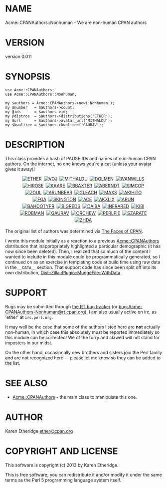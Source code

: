 # NAME

Acme::CPANAuthors::Nonhuman - We are non-human CPAN authors

# VERSION

version 0.011

# SYNOPSIS

    use Acme::CPANAuthors;
    use Acme::CPANAuthors::Nonhuman;

    my $authors = Acme::CPANAuthors->new('Nonhuman');
    my $number   = $authors->count;
    my @ids      = $authors->id;
    my @distros  = $authors->distributions('ETHER');
    my $url      = $authors->avatar_url('MITHALDU');
    my $kwalitee = $authors->kwalitee('GAURAV');

# DESCRIPTION

This class provides a hash of PAUSE IDs and names of non-human CPAN authors.
On the internet, no one knows you're a cat (unless your avatar gives it away)!

<div style="text-align:center;padding:0px !important">
<!-- this data was generated at build time via \_\_DATA\_\_ section and Dist::Zilla::Plugin::MungeFile::WithData 0.004 -->
<a href="http://metacpan.org/author/ETHER"><img style="margin-bottom:5px;margin-right:3px !important" src="http://www.gravatar.com/avatar/bdc5cd06679e732e262f6c1b450a0237?d=http%3A%2F%2Fwww.gravatar.com%2Favatar%2Fbdc5cd06679e732e262f6c1b450a0237" alt="ETHER" title="ETHER (Karen Etheridge), 72 distributions" /></a>
<a href="http://metacpan.org/author/VOJ"><img style="margin-bottom:5px;margin-right:3px !important" src="http://www.gravatar.com/avatar/9827ddb7c8cb132375cf55bf7e624250?d=http%3A%2F%2Fwww.gravatar.com%2Favatar%2Fdcad11c6680a6c59cc31d2bf1b3975e5" alt="VOJ" title="VOJ (Jakob Voss), 47 distributions" /></a>
<a href="http://metacpan.org/author/MITHALDU"><img style="margin-bottom:5px;margin-right:3px !important" src="http://www.gravatar.com/avatar/f77c2e7572ed0efa7bb025111330e1b2?d=http%3A%2F%2Fwww.gravatar.com%2Favatar%2Fd9c28af939032ab0c30fd7be8fdc1040" alt="MITHALDU" title="MITHALDU (Christian Walde), 27 distributions" /></a>
<a href="http://metacpan.org/author/DOLMEN"><img style="margin-bottom:5px;margin-right:3px !important" src="http://www.gravatar.com/avatar/70d9b050bfe39350c234d710fadfcd39?d=http%3A%2F%2Fwww.gravatar.com%2Favatar%2F70d9b050bfe39350c234d710fadfcd39" alt="DOLMEN" title="DOLMEN (Olivier Mengue), 21 distributions" /></a>
<a href="http://metacpan.org/author/IVANWILLS"><img style="margin-bottom:5px;margin-right:3px !important" src="http://www.gravatar.com/avatar/5660261bf7fc03555e8d0f27b09dc6e5?d=http%3A%2F%2Fwww.gravatar.com%2Favatar%2Fc668586858d59a94f3eb761903175f27" alt="IVANWILLS" title="IVANWILLS (Ivan Wills), 17 distributions" /></a>
<br />
<a href="http://metacpan.org/author/HIROSE"><img style="margin-bottom:5px;margin-right:3px !important" src="http://www.gravatar.com/avatar/c1ccb81aa27de309933384652c7b0635?d=http%3A%2F%2Fwww.gravatar.com%2Favatar%2F9fdc92e131d7950e81895ca892b7a384" alt="HIROSE" title="HIROSE (HIROSE Masaaki), 15 distributions" /></a>
<a href="http://metacpan.org/author/KAARE"><img style="margin-bottom:5px;margin-right:3px !important" src="http://www.gravatar.com/avatar/a1bde393aed9fd6987f0116572d052a9?d=http%3A%2F%2Fwww.gravatar.com%2Favatar%2F4981bb322567b621afe038246f4dce1a" alt="KAARE" title="KAARE (Kaare Rasmussen), 10 distributions" /></a>
<a href="http://metacpan.org/author/BBAXTER"><img style="margin-bottom:5px;margin-right:3px !important" src="http://www.gravatar.com/avatar/af7986efb2374332f4babfaaef3b55d4?d=http%3A%2F%2Fwww.gravatar.com%2Favatar%2Faf7986efb2374332f4babfaaef3b55d4" alt="BBAXTER" title="BBAXTER (Brad Baxter), 9 distributions" /></a>
<a href="http://metacpan.org/author/ABERNDT"><img style="margin-bottom:5px;margin-right:3px !important" src="http://www.gravatar.com/avatar/888b4060c4844235ed6897de4946f9dd?d=http%3A%2F%2Fwww.gravatar.com%2Favatar%2F888b4060c4844235ed6897de4946f9dd" alt="ABERNDT" title="ABERNDT (Alan Berndt), 6 distributions" /></a>
<a href="http://metacpan.org/author/SIMCOP"><img style="margin-bottom:5px;margin-right:3px !important" src="http://www.gravatar.com/avatar/064ea1cf6dd27118fdbbc2b23d12266f?d=http%3A%2F%2Fwww.gravatar.com%2Favatar%2F064ea1cf6dd27118fdbbc2b23d12266f" alt="SIMCOP" title="SIMCOP (Ryan Voots), 4 distributions" /></a>
<br />
<a href="http://metacpan.org/author/ZOUL"><img style="margin-bottom:5px;margin-right:3px !important" src="http://www.gravatar.com/avatar/6e39b16168a5e2048256079563623bd9?d=http%3A%2F%2Fwww.gravatar.com%2Favatar%2Fa7757c161bac75ed7abd73517d5354b8" alt="ZOUL" title="ZOUL (Tomas Znamenacek), 4 distributions" /></a>
<a href="http://metacpan.org/author/ARUNBEAR"><img style="margin-bottom:5px;margin-right:3px !important" src="http://www.gravatar.com/avatar/dc46344b5cdbf99fb62291b4eb9c4aef?d=http%3A%2F%2Fwww.gravatar.com%2Favatar%2Fdc46344b5cdbf99fb62291b4eb9c4aef" alt="ARUNBEAR" title="ARUNBEAR (Arun Prasaad), 3 distributions" /></a>
<a href="http://metacpan.org/author/GLEACH"><img style="margin-bottom:5px;margin-right:3px !important" src="http://www.gravatar.com/avatar/e9df76d28529b16f451a40a614bceef4?d=http%3A%2F%2Fwww.gravatar.com%2Favatar%2F05cb19d7843c358211bfdc98be476b68" alt="GLEACH" title="GLEACH (Geoffrey Leach), 3 distributions" /></a>
<a href="http://metacpan.org/author/MAXS"><img style="margin-bottom:5px;margin-right:3px !important" src="http://www.gravatar.com/avatar/19133cd02103a14b43153d280be27eb5?d=http%3A%2F%2Fwww.gravatar.com%2Favatar%2F55768f8a3f6cbfde7396a0a34b590181" alt="MAXS" title="MAXS (Maxime Soule), 3 distributions" /></a>
<a href="http://metacpan.org/author/AKIHITO"><img style="margin-bottom:5px;margin-right:3px !important" src="http://www.gravatar.com/avatar/6192f8305c77cb9caa979b14fae75d24?d=http%3A%2F%2Fwww.gravatar.com%2Favatar%2F3a1bdee47e9fdca1cdf3ce4f38651ba2" alt="AKIHITO" title="AKIHITO (Akihito Takeda), 2 distributions" /></a>
<br />
<a href="http://metacpan.org/author/FGA"><img style="margin-bottom:5px;margin-right:3px !important" src="http://www.gravatar.com/avatar/926171279c9a7b096d08ab9266ee2cec?d=http%3A%2F%2Fwww.gravatar.com%2Favatar%2Fa1a232556694ed753ac491703b7df184" alt="FGA" title="FGA (Fabrice Gabolde), 2 distributions" /></a>
<a href="http://metacpan.org/author/SKINGTON"><img style="margin-bottom:5px;margin-right:3px !important" src="http://www.gravatar.com/avatar/ee492c9fb1360f4ef1a59e37a6716d37?d=http%3A%2F%2Fwww.gravatar.com%2Favatar%2Ffaf48a00fe1d8c7b282435f54f04c747" alt="SKINGTON" title="SKINGTON (Sam Kington), 2 distributions" /></a>
<a href="http://metacpan.org/author/ACE"><img style="margin-bottom:5px;margin-right:3px !important" src="http://www.gravatar.com/avatar/d5c9552ccbcd66a7c8c6267897d6259a?d=http%3A%2F%2Fwww.gravatar.com%2Favatar%2F93433fe8773dc3ead93f928015e3fb13" alt="ACE" title="ACE (yuichi tsunoda), 1 distribution" /></a>
<a href="http://metacpan.org/author/AKXLIX"><img style="margin-bottom:5px;margin-right:3px !important" src="http://www.gravatar.com/avatar/cfa98d13d05ead9d898af83db46da6a9?d=http%3A%2F%2Fwww.gravatar.com%2Favatar%2F22376afdd53ef1adc944c7168349cd8d" alt="AKXLIX" title="AKXLIX (azuma, kuniyuki), 1 distribution" /></a>
<a href="http://metacpan.org/author/ARUN"><img style="margin-bottom:5px;margin-right:3px !important" src="http://www.gravatar.com/avatar/58a4c5847a92a575a3d9230f46668623?d=http%3A%2F%2Fwww.gravatar.com%2Favatar%2F8a7e477f0a86af02355043e612baad57" alt="ARUN" title="ARUN (Arun Venkataraman), 1 distribution" /></a>
<br />
<a href="http://metacpan.org/author/BAHOOTYPR"><img style="margin-bottom:5px;margin-right:3px !important" src="http://www.gravatar.com/avatar/462c94d33889f90d604d913da9075bf6?d=http%3A%2F%2Fwww.gravatar.com%2Favatar%2F297175ea2bf4953bce22d24a1aacc102" alt="BAHOOTYPR" title="BAHOOTYPR (Bahootyper), 1 distribution" /></a>
<a href="http://metacpan.org/author/BIGREDS"><img style="margin-bottom:5px;margin-right:3px !important" src="http://www.gravatar.com/avatar/0d456579ab7f4822420e87d6159bc9fa?d=http%3A%2F%2Fwww.gravatar.com%2Favatar%2F0d456579ab7f4822420e87d6159bc9fa" alt="BIGREDS" title="BIGREDS (Avi Greenbury), 1 distribution" /></a>
<a href="http://metacpan.org/author/DAIBA"><img style="margin-bottom:5px;margin-right:3px !important" src="http://www.gravatar.com/avatar/f64fa36a1fe3c8e7b52cf6e5a21da302?d=http%3A%2F%2Fwww.gravatar.com%2Favatar%2Ff64fa36a1fe3c8e7b52cf6e5a21da302" alt="DAIBA" title="DAIBA (DAIBA, Keiichi), 1 distribution" /></a>
<a href="http://metacpan.org/author/INFRARED"><img style="margin-bottom:5px;margin-right:3px !important" src="http://www.gravatar.com/avatar/a6c59d0a6c1f0042e922ffc033710de0?d=http%3A%2F%2Fwww.gravatar.com%2Favatar%2Fa6c59d0a6c1f0042e922ffc033710de0" alt="INFRARED" title="INFRARED (Michael Kroher), 1 distribution" /></a>
<a href="http://metacpan.org/author/KIBI"><img style="margin-bottom:5px;margin-right:3px !important" src="http://www.gravatar.com/avatar/024161b6e461084f8cf8690b521e6800?d=http%3A%2F%2Fwww.gravatar.com%2Favatar%2F024161b6e461084f8cf8690b521e6800" alt="KIBI" title="KIBI (Cyril Brulebois), 1 distribution" /></a>
<br />
<a href="http://metacpan.org/author/ROBMAN"><img style="margin-bottom:5px;margin-right:3px !important" src="http://www.gravatar.com/avatar/5660261bf7fc03555e8d0f27b09dc6e5?d=http%3A%2F%2Fwww.gravatar.com%2Favatar%2F755e4df78c1aee18b172a67659ecc870" alt="ROBMAN" title="ROBMAN (Rob Manson), 1 distribution" /></a>
<a href="http://metacpan.org/author/GAURAV"><img style="margin-bottom:5px;margin-right:3px !important" src="http://www.gravatar.com/avatar/9a3fa34c402691c2f623cba58d01292e?d=http%3A%2F%2Fwww.gravatar.com%2Favatar%2F9a3fa34c402691c2f623cba58d01292e" alt="GAURAV" title="GAURAV (Gaurav Vaidya), 0 distributions" /></a>
<a href="http://metacpan.org/author/ORCHEW"><img style="margin-bottom:5px;margin-right:3px !important" src="http://www.gravatar.com/avatar/5660261bf7fc03555e8d0f27b09dc6e5?d=http%3A%2F%2Fwww.gravatar.com%2Favatar%2F4a66363f9a279ce1a2914752a3b02b17" alt="ORCHEW" title="ORCHEW (Cooper Vertz), 0 distributions" /></a>
<a href="http://metacpan.org/author/PERLPIE"><img style="margin-bottom:5px;margin-right:3px !important" src="http://www.gravatar.com/avatar/cb9aa3bf6f061556cf82b103c62ebbfe?d=http%3A%2F%2Fwww.gravatar.com%2Favatar%2Fcb9aa3bf6f061556cf82b103c62ebbfe" alt="PERLPIE" title="PERLPIE (perlpie), 0 distributions" /></a>
<a href="http://metacpan.org/author/SZARATE"><img style="margin-bottom:5px;margin-right:3px !important" src="http://www.gravatar.com/avatar/236a2d411a6c0ed05f9cc9e766b3df4e?d=http%3A%2F%2Fwww.gravatar.com%2Favatar%2F236a2d411a6c0ed05f9cc9e766b3df4e" alt="SZARATE" title="SZARATE (Santiago Zarate), 0 distributions" /></a>
<br />
<a href="http://metacpan.org/author/ZHDA"><img style="margin-bottom:5px;margin-right:3px !important" src="http://www.gravatar.com/avatar/404694046d02a4714216c13dce0761f4?d=http%3A%2F%2Fwww.gravatar.com%2Favatar%2F404694046d02a4714216c13dce0761f4" alt="ZHDA" title="ZHDA (Denis Zhdanov), 0 distributions" /></a>
<br />

</div>

The original list of authors was determined via
[The Faces of CPAN](http://hexten.net/cpan-faces/).

I wrote this module initially as a reaction to a previous [Acme::CPANAuthors](http://search.cpan.org/perldoc?Acme::CPANAuthors)
distribution that inappropriately highlighted a particular demographic (it has
now since been deleted).  Then, I realized that so much of the content I
wanted to include in this module could be programmatically generated, so I
continued on as an exercise in templating code at build time using raw data in
the `__DATA__` section.  That support code has since been split off into its
own distribution, [Dist::Zilla::Plugin::MungeFile::WithData](http://search.cpan.org/perldoc?Dist::Zilla::Plugin::MungeFile::WithData).

# SUPPORT

Bugs may be submitted through [the RT bug tracker](https://rt.cpan.org/Public/Dist/Display.html?Name=Acme-CPANAuthors-Nonhuman)
(or [bug-Acme-CPANAuthors-Nonhuman@rt.cpan.org](mailto:bug-Acme-CPANAuthors-Nonhuman@rt.cpan.org)).
I am also usually active on irc, as 'ether' at `irc.perl.org`.

It may well be the case that some of the authors listed here are __not__
actually non-human, in which case this absolutely must be reported immediately
so this module can be corrected! We of the furry and clawed will not stand for
imposters in our midst.

On the other hand, occasionally new brothers and sisters join the Perl family
and are not recognized here -- please let me know so they can be added to the
list.

# SEE ALSO

- [Acme::CPANAuthors](http://search.cpan.org/perldoc?Acme::CPANAuthors) - the main class to manipulate this one.

# AUTHOR

Karen Etheridge <ether@cpan.org>

# COPYRIGHT AND LICENSE

This software is copyright (c) 2013 by Karen Etheridge.

This is free software; you can redistribute it and/or modify it under
the same terms as the Perl 5 programming language system itself.

